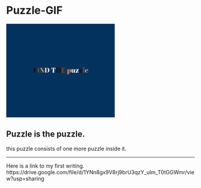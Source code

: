 # Puzzle-GIF</br>

![](output.gif)

<h2>Puzzle is the puzzle.</h2>
this puzzle consists of one more puzzle inside it.</br>
<hr>
 Here is a link to my first writing.</br>
 https://drive.google.com/file/d/1YNn8gx9V8rj9brU3qzY_ulm_T0tGGWmr/view?usp=sharing

